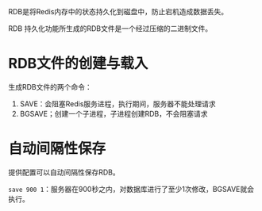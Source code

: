 RDB是将Redis内存中的状态持久化到磁盘中，防止宕机造成数据丢失。

RDB 持久化功能所生成的RDB文件是一个经过压缩的二进制文件。

# RDB文件的创建与载入

生成RDB文件的两个命令：

1. SAVE：会阻塞Redis服务进程，执行期间，服务器不能处理请求
2. BGSAVE；创建一个子进程，子进程创建RDB，不会阻塞请求


# 自动间隔性保存

提供配置可以自动间隔性保存RDB。

`save 900 1`：服务器在900秒之内，对数据库进行了至少1次修改，BGSAVE就会执行。
